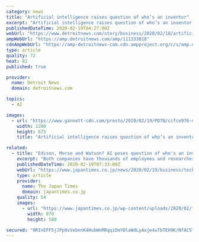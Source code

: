 ```yaml
---
category: news
title: "Artificial intelligence raises question of who’s an inventor"
excerpt: "Artificial intelligence raises question of who’s an inventor Only humans can get patents, but computers using artificial intelligence are discovering medicines, designing golf clubs and creating video games Check out this story on detroitnews.com: https://www.detroitnews.com/story/business/2020/02/18/artificial-intelligence-inventor/111333818/"
publishedDateTime: 2020-02-19T04:27:00Z
webUrl: "https://www.detroitnews.com/story/business/2020/02/18/artificial-intelligence-inventor/111333818/"
ampWebUrl: "https://amp.detroitnews.com/amp/111333818"
cdnAmpWebUrl: "https://amp-detroitnews-com.cdn.ampproject.org/c/s/amp.detroitnews.com/amp/111333818"
type: article
quality: 72
heat: 82
published: true

provider:
  name: Detroit News
  domain: detroitnews.com

topics:
  - AI

images:
  - url: "https://www.gannett-cdn.com/presto/2020/02/19/PDTN/ccfce976-dcb2-4089-bffa-5cedeae5ea61-AP20007048093657.jpg?auto=webp&crop=3413,1920,x1,y116&format=pjpg&width=1200"
    width: 1200
    height: 675
    title: "Artificial intelligence raises question of who’s an inventor"

related:
  - title: "Edison, Morse and Watson? AI poses question of who's an inventor"
    excerpt: "Both companies have thousands of employees and researchers pushing to advance the state of the art and move AI innovations into products. IBM Corp.’s supercomputer Watson is working with the Massachusetts Institute of Technology on a research lab to develop new applications of AI in different industries, and some of China’s biggest ..."
    publishedDateTime: 2020-02-19T07:33:00Z
    webUrl: "https://www.japantimes.co.jp/news/2020/02/19/business/tech/ai-inventor/"
    type: article
    provider:
      name: The Japan Times
      domain: japantimes.co.jp
    quality: 54
    images:
      - url: "https://www.japantimes.co.jp/wp-content/uploads/2020/02/f-ainvent-b-20200220-870x580.jpg"
        width: 870
        height: 580

secured: "0RInEFF5jJPp0vVebnnK4HubWnMRqqiDmYDlaWdLyAxje4uTbTEH9K/NfAC5TWzCE+WcAM+0de9kfwobcUCG2o089eLKh6Is/KVb9FiOCjBWv9NGgENusx7uSN5tSiSNlqYl2Cg3EB5mACT8WyrIxfde5mTlO1pTc9v9nnNUXFDuQORUIfhJFrqsV5p1nFj55rZ2nLp0bP2tvMh9jMEJNOPCgt8Gb+vtPRxyVprmr9xLBEVeyDDYwA4yTRVHm9lGqkCbNkEqi5JwAGMCvL384pLxp/nI41Qusus1LVASCRr3Av491KDWOpfEs5KBSAl7Y00qVCrGRNrKOcyCd2JMiZXYIQ3VRImJSK/Ed+xXFgKbo3OFeqIID+8xE+AxB/AgiLLBWy4VfOriiXCpezWBGPUY97IVDX+sfi6D2CdVfYoUW7a7hVb9A7QfwGTM38OePelwKHLCF2Tmn+/6BfhZgkpWqxKOqW/EbS8XpqhHXDA=;PebkjEXJxHR6PbcW9MoAqQ=="
---
```



